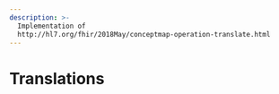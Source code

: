 ```yaml
---
description: >-
  Implementation of  
  http://hl7.org/fhir/2018May/conceptmap-operation-translate.html
---
```


# Translations



